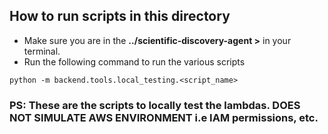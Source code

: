 ## How to run scripts in this directory

- Make sure you are in the **../scientific-discovery-agent >** in your terminal.
- Run the following command to run the various scripts

```
python -m backend.tools.local_testing.<script_name>
```

### PS: These are the scripts to locally test the lambdas. DOES NOT SIMULATE AWS ENVIRONMENT i.e IAM permissions, etc.
